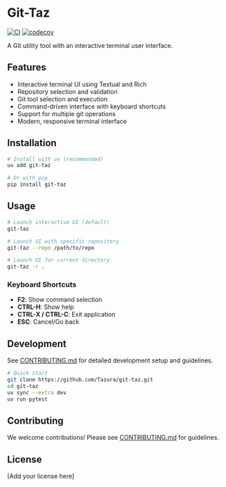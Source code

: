 # Git-Taz

[![CI](https://github.com/Tazura/git-taz/actions/workflows/ci.yml/badge.svg)](https://github.com/Tazura/git-taz/actions/workflows/ci.yml)
[![codecov](https://codecov.io/gh/Tazura/git-taz/branch/main/graph/badge.svg)](https://codecov.io/gh/Tazura/git-taz)

A Git utility tool with an interactive terminal user interface.

## Features

- Interactive terminal UI using Textual and Rich
- Repository selection and validation
- Git tool selection and execution
- Command-driven interface with keyboard shortcuts
- Support for multiple git operations
- Modern, responsive terminal interface

## Installation

```bash
# Install with uv (recommended)
uv add git-taz

# Or with pip
pip install git-taz
```

## Usage

```bash
# Launch interactive UI (default)
git-taz

# Launch UI with specific repository
git-taz --repo /path/to/repo

# Launch UI for current directory
git-taz -r .
```

### Keyboard Shortcuts

- **F2**: Show command selection
- **CTRL-H**: Show help
- **CTRL-X / CTRL-C**: Exit application
- **ESC**: Cancel/Go back

## Development

See [CONTRIBUTING.md](CONTRIBUTING.md) for detailed development setup and guidelines.

```bash
# Quick start
git clone https://github.com/Tazura/git-taz.git
cd git-taz
uv sync --extra dev
uv run pytest
```

## Contributing

We welcome contributions! Please see [CONTRIBUTING.md](CONTRIBUTING.md) for guidelines.

## License

[Add your license here]
